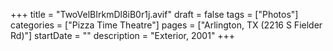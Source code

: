 +++
title = "TwoVelBIrkmDl8iB0r1j.avif"
draft = false
tags = ["Photos"]
categories = ["Pizza Time Theatre"]
pages = ["Arlington, TX (2216 S Fielder Rd)"]
startDate = ""
description = "Exterior, 2001"
+++
